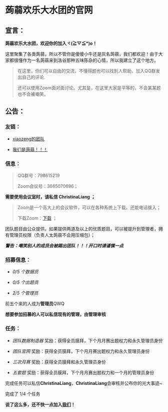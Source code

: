 # **蒟蒻欢乐大水团**的官网

## 宣言：

**蒟蒻欢乐大水团，欢迎你的加入ヾ(≧▽≦*)o！**

这里聚集了各类蒟蒻，所以不管你是傻傻小牛还是灰名蒟蒻，我们都欢迎！由于大家都很懂作为一名蒟蒻来到洛谷那种五味陈杂的心情，所以我建立了这个地方。

>在这里，你们可以自由的交流，不懂得题也可以找别人帮助，加入QQ群发出自己的评论.
>
>还可以使用Zoom面对面讨论。尤其是，在这里大家是平等的，不会某某题也不会被嘲笑。

## 公告：

### 友链：

- [xiaozeng的团队](https://www.luogu.com.cn/team/25418)

- [我们是蒟蒻！！！](https://www.luogu.com.cn/team/25525)

### 信息：

>QQ群号：798615219
>
>Zoom会议号：3665070696；

**需要使用会议室时，请私信 ChristinaLiang ；**

>Zoom是一个高大上的会议软件，可以在各种系统上下载，还能电话拨入；
>
>下载Zoom：[下载](https://zoom.com.cn/s/3665070696) ；

团队题目由公众提供，如果提供两道及以上的优质题目，可以被提升到管理者，拥有管理员权限（负责人太蒟蒻不会用压缩包）；

**_警告：嘲笑别人的成员会被踢出团队！！！开口时请谨慎一点_**

### 招募信息：

- _0/5 个数据员_

- _0/5 个出题员_

- _2/5 个管理员_

前五个来的人成为**管理员**QWQ

**想要参加招募的人可以私信现有的管理，由管理审核**

### 任务：

- _团队数据制造器_ 奖励：获得全员膜拜，下个月月赛出题权力和永久管理员身份

- _团队官网_ 奖励：获得全员膜拜，下个月月赛出题权力和永久管理员身份

- _三次月赛_ 奖励：获得全员膜拜和永久管理员身份

- _五套题_ 奖励：获得全员膜拜，下个月月赛出题权力和一个月的管理员身份

完成任务可以私信**ChristinaLiang**，**ChristinaLiang**会审核并公布你的光大事迹~

完成了 1/4 个任务

**说了这么多，还不快一点加入[我们](https://www.luogu.com.cn/team/26129)！**

